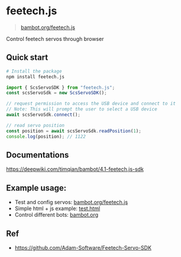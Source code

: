 # feetech.js

> [bambot.org/feetech.js](https://bambot.org/feetech.js)

Control feetech servos through browser

## Quick start

```bash
# Install the package
npm install feetech.js
```

```javascript
import { ScsServoSDK } from "feetech.js";
const scsServoSdk = new ScsServoSDK();

// request permission to access the USB device and connect to it
// Note: This will prompt the user to select a USB device
await scsServoSdk.connect();

// read servo position
const position = await scsServoSdk.readPosition(1);
console.log(position); // 1122
```

## Documentations

https://deepwiki.com/timqian/bambot/4.1-feetech.js-sdk


## Example usage:

- Test and config servos: [bambot.org/feetech.js](https://bambot.org/feetech.js)
- Simple html + js example: [test.html](https://github.com/timqian/bambot/blob/main/feetech.js/test.html)
- Control different bots: [bambot.org](https://bambot.org)

## Ref

- https://github.com/Adam-Software/Feetech-Servo-SDK

